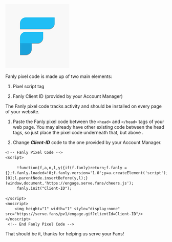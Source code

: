 ![Alt](/logo.png "Fanly")

Fanly pixel code is made up of two main elements:

1. Pixel script tag

2. Fanly Client ID (provided by your Account Manager)

The Fanly pixel code tracks activity and should be installed on every page of your website.

1. Paste the Fanly pixel code between the `<head>` and `</head>` tags of your web page. You may already have other existing code between the head tags, so just place the pixel code underneath that, but above </head>.

2. Change **_Client-ID_** code to the one provided by your Account Manager.


~~~~
<!-- Fanly Pixel Code -->
<script>

     !function(f,a,n,l,y){if(f.fanly)return;f.fanly = {};f.fanly.loaded=!0;f.fanly.version='1.0';y=a.createElement('script');y.async=!0;y.src=n;l=a.getElementsByTagName('script')[0];l.parentNode.insertBefore(y,l);}(window,document,'https://engage.serve.fans/cheers.js');
     fanly.init("Client-ID"); 
     
</script>
<noscript>
    <img height="1" width="1" style="display:none" src="https://serve.fans/pv1/engage.gif?clientId=Client-ID"/>
</noscript>
 <!-- End Fanly Pixel Code -->
 ~~~~

That should be it, thanks for helping us serve your Fans!



